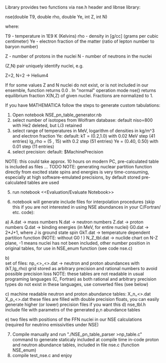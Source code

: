 Library provides two functions via nse.h header and libnse library:


nse(double T9, double rho, double Ye, int Z, int N) 

where:



T9 - temperature in 1E9 K (Kelvins) 
rho - density in [g/cc]  (grams per cubic centimeter)
Ye  - electron fraction of the matter (ratio of lepton number to baryon number) 

Z - number of protons in the nuclei
N - number of neutrons in the nuclei

(Z,N) pair uniquely identify nuclei, e.g.

Z=2, N=2 -> Helium4


If for some values Z and N nuclei do not exist, or is not included in our ensemble,
function returns 0.0 . In "normal" operation mode nse() returns equilibrium fraction X(N,Z) of given nuclei.
Fractions are normalized to 1.




If you have MATHEMATICA follow the steps to generate custom tabulations:

1)  Open notebook NSE_pn_table_generator.nb
2)  select number of isotopes from Wolfram database:
    default niso=800 with He2 deleted, but Li3 retained
3)  select range of temperatures in MeV, logarithm of densities in kg/m^3
    and electron fraction Ye:
    default: kT = (0.2,1.0) with 0.02 MeV step (41 entries)
             lg_rho = (5 , 15) with 0.2 step (51 entries)
             Ye = (0.40, 0.50) with 0.01 step (11 entries)
4)  select precision:
    default: $MachinePrecision

NOTE: this could take approx. 10 hours on modern PC, pre-calculated table
is included as files ... TODO
NOTE: generating nuclear partition function directly from
excited state spins and energies is very time-consuming, especially
at high software-emulated precisions, by default stored pre-calculated
tables are used
    
5) run notebook <<Evaluation/Evaluate Notebook>>     

6) notebook will generate include files for interpolation procedures
(skip this if you are not interested in using NSE abundances in your
C/Fortran/ etc. code):

a)
    A.dat -> mass numbers
    N.dat -> neutron numbers
    Z.dat -> proton numbers
    Q.dat -> binding energies (in MeV, for entire nuclei)
    G0.dat -> 2*J+1, where J is ground state spin
    GkT.dat -> temperature dependent partition function (NOTE: without G0 ! )
    N_Z_tbl.dat -> nuclide chart on N-Z plane, -1 means nuclei has not been included, 
    other number
    position in original tables, for use in NSE_enum function (see code nse.c)

b)    
    set of files:   np_<<niso>>_<<Ye>>.dat -> neutron and proton abundances
    with (kT,lg_rho) grid stored as arbitrary precision and rational numbers
    to avoid possible precision loss
    NOTE: these tables are not readable in usual programing languages (C, Fortran)
    as both rational and arbitrary precision types do not exist in these 
    languages, use converted files (see below)

c)  machine readable neutron and proton abundance tables:
      X_n_<<Ye>>.dat
      X_p_<<Ye>>.dat
    these files are filled with double precision floats, you can easily generate
    higher (or lower) precision files if you want this
d)  nse_tbl.h include file with parametrs of the generated p,n abundance tables

e)  two files with positions of the FFN nuclei in our NSE calculations (required
    for neutrino emissivities under NSE)        
  
7) Compile manually and run "./NSE_pn_table_parser >np_table.c" command to generate staticaly included at compile time in-code 
     proton and neutron abundance tables, included in file nse.c (function NSE_enum) 
8) compile test_nse.c and enjoy
